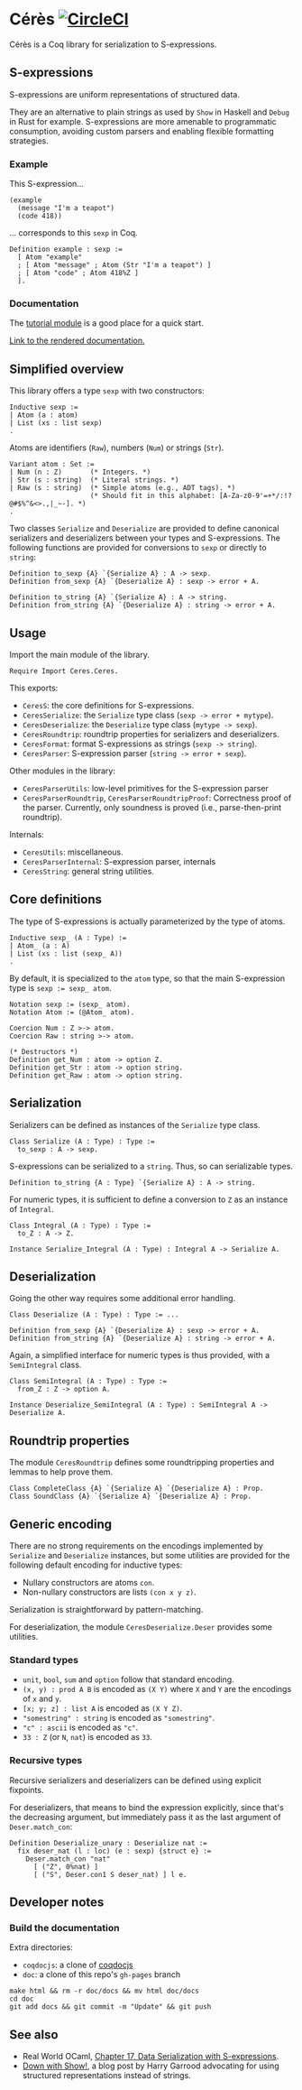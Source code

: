 # Cérès [![CircleCI](https://circleci.com/gh/Lysxia/coq-ceres.svg?style=shield)](https://circleci.com/gh/Lysxia/coq-ceres)

Cérès is a Coq library for serialization to S-expressions.

S-expressions
-------------

S-expressions are uniform representations of structured data.

They are an alternative to plain strings as used by `Show` in Haskell and
`Debug` in Rust for example.
S-expressions are more amenable to programmatic consumption, avoiding custom
parsers and enabling flexible formatting strategies.

### Example

This S-expression...

```
(example
  (message "I'm a teapot")
  (code 418))
```

... corresponds to this `sexp` in Coq.

```coq
Definition example : sexp :=
  [ Atom "example"
  ; [ Atom "message" ; Atom (Str "I'm a teapot") ]
  ; [ Atom "code" ; Atom 418%Z ]
  ].
```

### Documentation

The [tutorial module](https://lysxia.github.io/coq-ceres/Tutorial.html) is a good place for a quick start.

[Link to the rendered documentation.](https://lysxia.github.io/coq-ceres/toc.html)

Simplified overview
-------------------

This library offers a type `sexp` with two constructors:

```coq
Inductive sexp :=
| Atom (a : atom)
| List (xs : list sexp)
.
```

Atoms are identifiers (`Raw`), numbers (`Num`) or strings (`Str`).

```coq
Variant atom : Set :=
| Num (n : Z)       (* Integers. *)
| Str (s : string)  (* Literal strings. *)
| Raw (s : string)  (* Simple atoms (e.g., ADT tags). *)
                    (* Should fit in this alphabet: [A-Za-z0-9'=+*/:!?@#$%^&<>.,|_~-]. *)
.
```

Two classes `Serialize` and `Deserialize` are provided to define canonical
serializers and deserializers between your types and S-expressions.
The following functions are provided for conversions to `sexp` or directly to
`string`:

```coq
Definition to_sexp {A} `{Serialize A} : A -> sexp.
Definition from_sexp {A} `{Deserialize A} : sexp -> error + A.

Definition to_string {A} `{Serialize A} : A -> string.
Definition from_string {A} `{Deserialize A} : string -> error + A.
```

Usage
-----

Import the main module of the library.

```coq
Require Import Ceres.Ceres.
```

This exports:

- `CeresS`: the core definitions for S-expressions.
- `CeresSerialize`: the `Serialize` type class (`sexp -> error + mytype`).
- `CeresDeserialize`: the `Deserialize` type class (`mytype -> sexp`).
- `CeresRoundtrip`: roundtrip properties for serializers and deserializers.
- `CeresFormat`: format S-expressions as strings (`sexp -> string`).
- `CeresParser`: S-expression parser (`string -> error + sexp`).

Other modules in the library:

- `CeresParserUtils`: low-level primitives for the S-expression parser
- `CeresParserRoundtrip`, `CeresParserRoundtripProof`:
  Correctness proof of the parser. Currently, only soundness is proved
  (i.e., parse-then-print roundtrip).

Internals:

- `CeresUtils`: miscellaneous.
- `CeresParserInternal`: S-expression parser, internals
- `CeresString`: general string utilities.

Core definitions
----------------

The type of S-expressions is actually parameterized by the type of atoms.

```coq
Inductive sexp_ (A : Type) :=
| Atom_ (a : A)
| List (xs : list (sexp_ A))
.
```

By default, it is specialized to the `atom` type, so that the main S-expression type is
`sexp := sexp_ atom`.

```coq
Notation sexp := (sexp_ atom).
Notation Atom := (@Atom_ atom).

Coercion Num : Z >-> atom.
Coercion Raw : string >-> atom.

(* Destructors *)
Definition get_Num : atom -> option Z.
Definition get_Str : atom -> option string.
Definition get_Raw : atom -> option string.
```

Serialization
-------------

Serializers can be defined as instances of the `Serialize` type class.

```coq
Class Serialize (A : Type) : Type :=
  to_sexp : A -> sexp.
```

S-expressions can be serialized to a `string`. Thus, so can serializable types.

```coq
Definition to_string {A : Type} `{Serialize A} : A -> string.
```

For numeric types, it is sufficient to define a conversion to `Z` as an
instance of `Integral`.

```coq
Class Integral (A : Type) : Type :=
  to_Z : A -> Z.

Instance Serialize_Integral (A : Type) : Integral A -> Serialize A.
```

Deserialization
---------------

Going the other way requires some additional error handling.

```coq
Class Deserialize (A : Type) : Type := ...

Definition from_sexp {A} `{Deserialize A} : sexp -> error + A.
Definition from_string {A} `{Deserialize A} : string -> error + A.
```

Again, a simplified interface for numeric types is thus provided,
with a `SemiIntegral` class.

```coq
Class SemiIntegral (A : Type) : Type :=
  from_Z : Z -> option A.

Instance Deserialize_SemiIntegral (A : Type) : SemiIntegral A -> Deserialize A.
```

Roundtrip properties
--------------------

The module `CeresRoundtrip` defines some roundtripping properties
and lemmas to help prove them.

```coq
Class CompleteClass {A} `{Serialize A} `{Deserialize A} : Prop.
Class SoundClass {A} `{Serialize A} `{Deserialize A} : Prop.
```

Generic encoding
----------------

There are no strong requirements on the encodings implemented by `Serialize`
and `Deserialize` instances, but some utilities are provided for the following
default encoding for inductive types:

- Nullary constructors are atoms `con`.
- Non-nullary constructors are lists `(con x y z)`.

Serialization is straightforward by pattern-matching.

For deserialization, the module `CeresDeserialize.Deser` provides
some utilities.

### Standard types

- `unit`, `bool`, `sum` and `option` follow that standard encoding.
- `(x, y) : prod A B` is encoded as `(X Y)` where `X` and `Y` are the encodings of `x` and `y`.
- `[x; y; z] : list A` is encoded as `(X Y Z)`.
- `"somestring" : string` is encoded as `"somestring"`.
- `"c" : ascii` is encoded as `"c"`.
- `33 : Z` (or `N`, `nat`) is encoded as `33`.

### Recursive types

Recursive serializers and deserializers can be defined using explicit fixpoints.

For deserializers, that means to bind the expression explicitly, since that's
the decreasing argument, but immediately pass it as the last argument of
`Deser.match_con`:

```coq
Definition Deserialize_unary : Deserialize nat :=
  fix deser_nat (l : loc) (e : sexp) {struct e} :=
    Deser.match_con "nat"
      [ ("Z", 0%nat) ]
      [ ("S", Deser.con1 S deser_nat) ] l e.
```

Developer notes
---------------

### Build the documentation

Extra directories:

- `coqdocjs`: a clone of [coqdocjs](https://github.com/coq-community/coqdocjs)
- `doc`: a clone of this repo's `gh-pages` branch

```
make html && rm -r doc/docs && mv html doc/docs
cd doc
git add docs && git commit -m "Update" && git push
```

See also
--------

- Real World OCaml, [Chapter 17, Data Serialization with
  S-expressions](https://v1.realworldocaml.org/v1/en/html/data-serialization-with-s-expressions.html).
- [Down with Show!](https://harry.garrood.me/blog/down-with-show-part-3/), a
  blog post by Harry Garrood advocating for using structured representations
  instead of strings.
